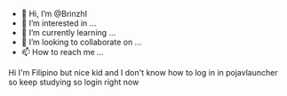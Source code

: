 - 👋 Hi, I’m @BrinzhI
- 👀 I’m interested in ...
- 🌱 I’m currently learning ...
- 💞️ I’m looking to collaborate on ...
- 📫 How to reach me ...

<!---
BrinzhI/BrinzhI is a ✨ special ✨ repository because its `README.md` (this file) appears on your GitHub profile.
You can click the Preview link to take a look at your changes.
--->
Hi I'm Filipino but nice kid and I don't know how to log in  in pojavlauncher so keep studying so login right now
